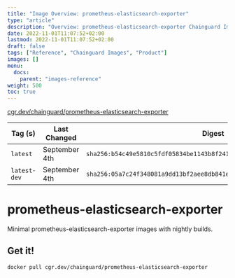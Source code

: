 ```yaml
---
title: "Image Overview: prometheus-elasticsearch-exporter"
type: "article"
description: "Overview: prometheus-elasticsearch-exporter Chainguard Image"
date: 2022-11-01T11:07:52+02:00
lastmod: 2022-11-01T11:07:52+02:00
draft: false
tags: ["Reference", "Chainguard Images", "Product"]
images: []
menu:
  docs:
    parent: "images-reference"
weight: 500
toc: true
---
```


[cgr.dev/chainguard/prometheus-elasticsearch-exporter](https://github.com/chainguard-images/images/tree/main/images/prometheus-elasticsearch-exporter)

| Tag (s)       | Last Changed  | Digest                                                                    |
|---------------|---------------|---------------------------------------------------------------------------|
|  `latest`     | September 4th | `sha256:b54c49e5810c5fdf05834be1143b8f241caf6246da40f195fd4870935cb639c3` |
|  `latest-dev` | September 4th | `sha256:05a7c24f348081a9dd13bf2aee8db841ef7e9c16f52d73fb7e9832d16cff1624` |

# prometheus-elasticsearch-exporter

Minimal prometheus-elasticsearch-exporter images with nightly builds.

## Get it!

```shell
docker pull cgr.dev/chainguard/prometheus-elasticsearch-exporter
```
